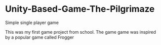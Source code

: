 # Unity-Based-Game-The-Pilgrimaze
Simple single player game

This was my first game project from school. The game game was inspired by a popular game called Frogger
